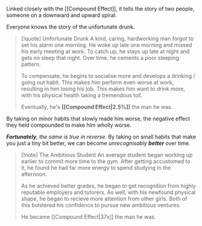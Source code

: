 Linked closely with the  [[Compound Effect]], it tells the story of two people, someone on a downward and upward spiral. 

Everyone knows the story of the unfortunate drunk.

> [!quote] Unfortunate Drunk
> A kind, caring, hardworking man forgot to set his alarm one morning. He woke up late one morning and missed his early meeting at work. To catch up, he stays up late at night and gets no sleep that night. Over time, he cements a poor sleeping pattern.
> 
> To compensate, he begins to socialise more and develops a drinking / going out habit. This makes him perform even worse at work, resulting in him losing his job. This makes him want to drink more, with his physical health taking a tremendous toll. 
> 
> Eventually, he's **[[Compound Effect|2.5%]]** the man he was.

By taking on minor habits that slowly made him worse, the negative effect they held compounded to make him wholly worse.

***Fortunately***, *the same is true in reverse.* By taking on small habits that make you just a tiny bit better, we can become *unrecognisably* ***better*** over time. 

> [!note] The Ambitious Student
> An average student began working up earlier to commit more time to the gym. After getting accustomed to it, he found he had far more energy to spend studying in the afternoon. 
> 
> As he achieved better grades, he began to get recognition from highly reputable employers and tutorers. As well, with his newfound physical shape, he began to recieve more attention from other girls. Both of this bolstered his confidence to pursue new ambitious ventures. 
> 
> He became [[Compound Effect|37x]] the man he was.









